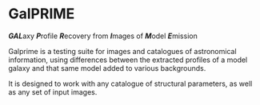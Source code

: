 # GalPRIME

***GAL***axy ***P***rofile ***R***ecovery from ***I***mages of ***M***odel ***E***mission

Galprime is a testing suite for images and catalogues of astronomical information, 
using differences between the extracted profiles of a model galaxy and that same model 
added to various backgrounds. 

It is designed to work with any catalogue of structural parameters, as well as any set 
of input images.